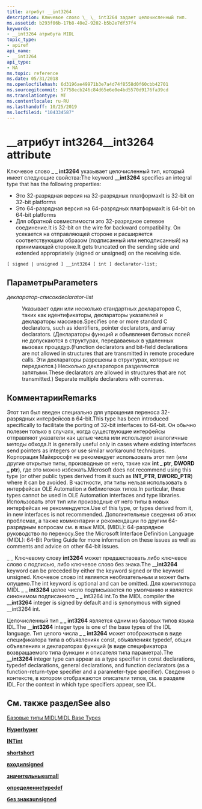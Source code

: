 ```yaml
---
title: атрибут __int3264
description: Ключевое слово \_ \_ int3264 задает целочисленный тип.
ms.assetid: b293f06b-17b8-40e2-9202-b5b2e7df37f4
keywords:
- __int3264 атрибута MIDL
topic_type:
- apiref
api_name:
- __int3264
api_type:
- NA
ms.topic: reference
ms.date: 05/31/2018
ms.openlocfilehash: 6d3196ae49971b3e7a4d74f8558d0f60cbb42701
ms.sourcegitcommit: 57758ecb246c84d65e6e0e4bd5570d9176fa39cd
ms.translationtype: MT
ms.contentlocale: ru-RU
ms.lasthandoff: 10/25/2019
ms.locfileid: "104334587"
---
```

# <a name="__int3264-attribute"></a><span data-ttu-id="3f39e-104">\_\_атрибут int3264</span><span class="sxs-lookup"><span data-stu-id="3f39e-104">\_\_int3264 attribute</span></span>

<span data-ttu-id="3f39e-105">Ключевое слово **\_ \_ int3264** указывает целочисленный тип, который имеет следующие свойства:</span><span class="sxs-lookup"><span data-stu-id="3f39e-105">The keyword **\_\_int3264** specifies an integral type that has the following properties:</span></span>

-   <span data-ttu-id="3f39e-106">Это 32-разрядная версия на 32-разрядных платформах</span><span class="sxs-lookup"><span data-stu-id="3f39e-106">It is 32-bit on 32-bit platforms</span></span>
-   <span data-ttu-id="3f39e-107">Это 64-разрядная версия на 64-разрядных платформах</span><span class="sxs-lookup"><span data-stu-id="3f39e-107">It is 64-bit on 64-bit platforms</span></span>
-   <span data-ttu-id="3f39e-108">Для обратной совместимости это 32-разрядное сетевое соединение.</span><span class="sxs-lookup"><span data-stu-id="3f39e-108">It is 32-bit on the wire for backward compatibility.</span></span> <span data-ttu-id="3f39e-109">Он усекается на отправляющей стороне и расширяется соответствующим образом (подписанный или неподписанный) на принимающей стороне.</span><span class="sxs-lookup"><span data-stu-id="3f39e-109">It gets truncated on the sending side and extended appropriately (signed or unsigned) on the receiving side.</span></span>

``` syntax
[ signed | unsigned ] __int3264 [ int ] declarator-list;
```

## <a name="parameters"></a><span data-ttu-id="3f39e-110">Параметры</span><span class="sxs-lookup"><span data-stu-id="3f39e-110">Parameters</span></span>

<dl> <dt>

<span data-ttu-id="3f39e-111">*декларатор-список*</span><span class="sxs-lookup"><span data-stu-id="3f39e-111">*declarator-list*</span></span> 
</dt> <dd>

<span data-ttu-id="3f39e-112">Указывает один или несколько стандартных деклараторов C, таких как идентификаторы, деклараторы указателей и деклараторы массивов.</span><span class="sxs-lookup"><span data-stu-id="3f39e-112">Specifies one or more standard C declarators, such as identifiers, pointer declarators, and array declarators.</span></span> <span data-ttu-id="3f39e-113">(Деклараторы функций и объявления битовых полей не допускаются в структурах, передаваемых в удаленных вызовах процедур.</span><span class="sxs-lookup"><span data-stu-id="3f39e-113">(Function declarators and bit-field declarations are not allowed in structures that are transmitted in remote procedure calls.</span></span> <span data-ttu-id="3f39e-114">Эти деклараторы разрешены в структурах, которые не передаются.) Несколько деклараторов разделяются запятыми.</span><span class="sxs-lookup"><span data-stu-id="3f39e-114">These declarators are allowed in structures that are not transmitted.) Separate multiple declarators with commas.</span></span>

</dd> </dl>

## <a name="remarks"></a><span data-ttu-id="3f39e-115">Комментарии</span><span class="sxs-lookup"><span data-stu-id="3f39e-115">Remarks</span></span>

<span data-ttu-id="3f39e-116">Этот тип был введен специально для упрощения переноса 32-разрядных интерфейсов в 64-bit.</span><span class="sxs-lookup"><span data-stu-id="3f39e-116">This type has been introduced specifically to facilitate the porting of 32-bit interfaces to 64-bit.</span></span> <span data-ttu-id="3f39e-117">Он обычно полезен только в случаях, когда существующие интерфейсы отправляют указатели как целые числа или используют аналогичные методы обхода.</span><span class="sxs-lookup"><span data-stu-id="3f39e-117">It is generally useful only in cases where existing interfaces send pointers as integers or use similar workaround techniques.</span></span> <span data-ttu-id="3f39e-118">Корпорация Майкрософт не рекомендует использовать этот тип (или другие открытые типы, производные от него, такие как **int \_ ptr**, **DWORD \_ ptr**), где это можно избежать.</span><span class="sxs-lookup"><span data-stu-id="3f39e-118">Microsoft does not recommend using this type (or other public types derived from it such as **INT\_PTR**, **DWORD\_PTR**) where it can be avoided.</span></span> <span data-ttu-id="3f39e-119">В частности, эти типы нельзя использовать в интерфейсах OLE Automation и библиотеках типов.</span><span class="sxs-lookup"><span data-stu-id="3f39e-119">In particular, these types cannot be used in OLE Automation interfaces and type libraries.</span></span> <span data-ttu-id="3f39e-120">Использовать этот тип или производные от него типы в новых интерфейсах не рекомендуется.</span><span class="sxs-lookup"><span data-stu-id="3f39e-120">Use of this type, or types derived from it, in new interfaces is not recommended.</span></span> <span data-ttu-id="3f39e-121">Дополнительные сведения об этих проблемах, а также комментарии и рекомендации по другим 64-разрядным вопросам см. в язык MIDL (MIDL): 64-разрядное руководство по переносу.</span><span class="sxs-lookup"><span data-stu-id="3f39e-121">See the Microsoft Interface Definition Language (MIDL): 64-Bit Porting Guide for more information on these issues as well as comments and advice on other 64-bit issues.</span></span>

<span data-ttu-id="3f39e-122">\_ \_ Ключевому слову **int3264** может предшествовать либо ключевое слово с подписью, либо ключевое слово без знака.</span><span class="sxs-lookup"><span data-stu-id="3f39e-122">The \_\_**int3264** keyword can be preceded by either the keyword signed or the keyword unsigned.</span></span> <span data-ttu-id="3f39e-123">Ключевое слово int является необязательным и может быть опущено.</span><span class="sxs-lookup"><span data-stu-id="3f39e-123">The int keyword is optional and can be omitted.</span></span> <span data-ttu-id="3f39e-124">Для компилятора MIDL \_ \_ **int3264** целое число подписывается по умолчанию и является синонимом подписанного \_ \_ int3264 int.</span><span class="sxs-lookup"><span data-stu-id="3f39e-124">To the MIDL compiler the \_\_**int3264** integer is signed by default and is synonymous with signed \_\_int3264 int.</span></span>

<span data-ttu-id="3f39e-125">Целочисленный тип **\_ \_ int3264** является одним из базовых типов языка IDL.</span><span class="sxs-lookup"><span data-stu-id="3f39e-125">The **\_\_int3264** integer type is one of the base types of the IDL language.</span></span> <span data-ttu-id="3f39e-126">Тип целого числа **\_ \_ int3264** может отображаться в виде спецификатора типа в объявлениях const, объявлениях typedef, общих объявлениях и деклараторах функций (в виде спецификатора возвращаемого типа функции и описателя типа параметра).</span><span class="sxs-lookup"><span data-stu-id="3f39e-126">The **\_\_int3264** integer type can appear as a type specifier in const declarations, typedef declarations, general declarations, and function declarators (as a function-return-type specifier and a parameter-type specifier).</span></span> <span data-ttu-id="3f39e-127">Сведения о контексте, в котором отображаются описатели типов, см. в разделе IDL.</span><span class="sxs-lookup"><span data-stu-id="3f39e-127">For the context in which type specifiers appear, see IDL.</span></span>

## <a name="see-also"></a><span data-ttu-id="3f39e-128">См. также раздел</span><span class="sxs-lookup"><span data-stu-id="3f39e-128">See also</span></span>

<dl> <dt>

[<span data-ttu-id="3f39e-129">Базовые типы MIDL</span><span class="sxs-lookup"><span data-stu-id="3f39e-129">MIDL Base Types</span></span>](midl-base-types.md)
</dt> <dt>

[<span data-ttu-id="3f39e-130">**Hyper**</span><span class="sxs-lookup"><span data-stu-id="3f39e-130">**hyper**</span></span>](hyper.md)
</dt> <dt>

[<span data-ttu-id="3f39e-131">**INT**</span><span class="sxs-lookup"><span data-stu-id="3f39e-131">**int**</span></span>](int.md)
</dt> <dt>

[<span data-ttu-id="3f39e-132">**short**</span><span class="sxs-lookup"><span data-stu-id="3f39e-132">**short**</span></span>](short.md)
</dt> <dt>

[<span data-ttu-id="3f39e-133">**входил**</span><span class="sxs-lookup"><span data-stu-id="3f39e-133">**signed**</span></span>](signed.md)
</dt> <dt>

[<span data-ttu-id="3f39e-134">**значительные**</span><span class="sxs-lookup"><span data-stu-id="3f39e-134">**small**</span></span>](small.md)
</dt> <dt>

[<span data-ttu-id="3f39e-135">**определение**</span><span class="sxs-lookup"><span data-stu-id="3f39e-135">**typedef**</span></span>](typedef.md)
</dt> <dt>

[<span data-ttu-id="3f39e-136">**без знака**</span><span class="sxs-lookup"><span data-stu-id="3f39e-136">**unsigned**</span></span>](unsigned.md)
</dt> </dl>

 

 





